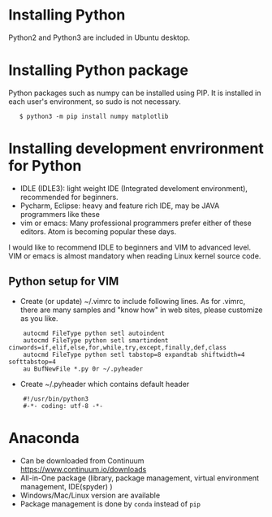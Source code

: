 # Installing Python
Python2 and Python3 are included in Ubuntu desktop.

# Installing Python package
Python packages such as numpy can be installed using PIP. It is installed in
each user's environment, so sudo is not necessary.

````
   $ python3 -m pip install numpy matplotlib 
````

# Installing development envrironment for Python
* IDLE (IDLE3): light weight IDE (Integrated develoment environment), recommended for beginners.
* Pycharm, Eclipse: heavy and feature rich IDE, may be JAVA programmers like these
* vim or emacs: Many professional programmers prefer either of these editors. Atom is becoming popular these days.

I would like to recommend IDLE to beginners and VIM to advanced level. VIM or
emacs is almost mandatory when reading Linux kernel source code.

## Python setup for VIM
* Create (or update) ~/.vimrc to include following lines. As for .vimrc, there are many samples and "know how" in web sites, please customize as you like.

````
    autocmd FileType python setl autoindent
    autocmd FileType python setl smartindent cinwords=if,elif,else,for,while,try,except,finally,def,class
    autocmd FileType python setl tabstop=8 expandtab shiftwidth=4 softtabstop=4
    au BufNewFile *.py 0r ~/.pyheader
````

* Create ~/.pyheader which contains default header
````
    #!/usr/bin/python3
    #-*- coding: utf-8 -*-
````

# Anaconda
- Can be downloaded from Continuum <https://www.continuum.io/downloads>
- All-in-One package (library, package management, virtual environment management, IDE(spyder) )
- Windows/Mac/Linux version are available
- Package management is done by `conda` instead of `pip`
